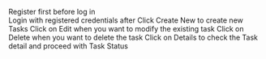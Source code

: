 Register first before log in <br>
Login with registered credentials after 
Click Create New to create new Tasks
Click on Edit when you want to modify the existing task
Click on Delete when you want to delete the task
Click on Details to check the Task detail and proceed with Task Status
